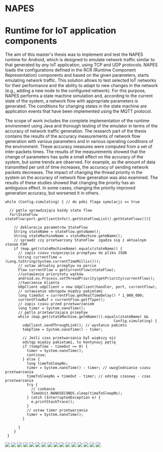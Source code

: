 # NAPES

<h1>Runtime for IoT application components</h1>
<p>  The aim of this master's thesis was to implement and test the NAPES runtime for Android, which is designed to emulate network traffic similar to that generated by any IoT application, using TCP and UDP protocols. NAPES loads the configurations defined in the RCR (Runtime Component Representation) components and based on the given parameters, starts emulating network traffic. This solution allows to test selected IoT networks for their performance and the ability to adapt to new changes in the network (e.g., adding a new node to the configured network). For this purpose, NAPES performs a state machine simulation and, according to the current state of the system, a network flow with appropriate parameters is generated. The conditions for changing states in the state machine are application events that have been implemented using the MQTT protocol.</p>
<p>  The scope of work includes the complete implementation of the runtime environment using Java and thorough testing of the emulator in terms of the accuracy of network traffic generation. The research part of the thesis contains the results of the accuracy measurements of network flow generation with various parameters and in various operating conditions of the environment. These accuracy measures were computed from a set of inter-packets times. The results of the measurements showed that the change of parameters has quite a small effect on the accuracy of the system, but some trends are observed. For example, as the amount of data transmitted per unit of time increases, the accuracy of sending network packets decreases. The impact of changing the thread priority in the system on the accuracy of network flow generation was also examined. The results of these studies showed that changing the priority has an ambiguous effect. In some cases, changing the priority improved generation accuracy, but worsened it in others.</p>

```
while (Config.simulating) { // do póki flaga symulacji == true

  // pętla sprawdzająca każdy state flow
  for(StateFlow stateFlow:port.getClientInfo().getStateFlowList().getStateFlows()){

    // deklaracja parametrów StateFlow
    String stateName = stateFlow.getsName();
    String stateMachineName = stateMachine.getmName();
    // sprawdź czy przetwarzany StateFlow  zgadza się z aktualnym stanem FSM
    if (map.get(stateMachineName).equals(stateName)) {
      // zapis czasu rozpoczęcia przepływu do pliku JSON
      String currentTime = (Long.toString(System.currentTimeMillis()));
      // ustaw aktualny przepływ na porcie
      Flow currentFlow = getCurrentFlow(stateFlow);
      //ustawienie priorytetu wątków
      android.os.Process.setThreadPriority(getPriority(currentFlow)); 
      //tworzenie klienta
      UdpClient udpClient = new UdpClient(handler, port, currentFlow);
      // ustawienie odstępów między pakietami
      long timeOut = currentFlow.getRealTimeDelay() * 1_000_000;
      currentFlowBuf = currentFlow.getfType();
      // zapis czasu przed przetwarzaniem
      long timer = System.nanoTime();
      // pętla przetwarzająca przepływ
      while (map.get(stateMachine.getmName()).equals(stateName) &&
                                                  Config.simulating) {
        udpClient.sendThroughLink(); // wysłanie pakietu
        tempTime = System.nanoTime() - timer;

        // Jeśli czas przetwarzania był większy niż
        odstęp między pakietami, to kontynuuj pętlę
        if (tempTime - timeOut >= 0) {
          timer = System.nanoTime();
          continue;
        } else {
          long timeToSleepNs;
          timer = System.nanoTime() - timer; // uwzglednianie czasu przetwarzania
          timeToSleepNs = timeOut - timer; // odstęp czasowy - czas przetwarzania
          try {
            // czekanie
            TimeUnit.NANOSECONDS.sleep(timeToSleepNs);
          } catch (InterruptedException e) {
            e.printStackTrace();
          }
          // ustaw timer przetwarzania
          timer = System.nanoTime();
        }

      }
    }
 }

```
<img src="presentation/1.png"  />
<img src="presentation/3.png"  />
<img src="presentation/2.png"  />
<img src="presentation/4.png"  />
<img src="presentation/5.png"  />
<img src="presentation/6.png"  />
<img src="presentation/7.png"  />
<img src="presentation/8.png"  />
<img src="presentation/9.png"  />
<img src="presentation/10.png"  />
<img src="presentation/11.png"  />
<img src="presentation/12.png"  />
<img src="presentation/13.png"  />
<img src="presentation/14.png"  />
<img src="presentation/15.png"  />
<img src="presentation/16.png"  />
